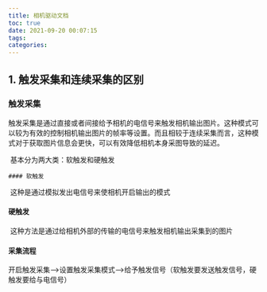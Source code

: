 ```yaml
---
title: 相机驱动文档
toc: true
date: 2021-09-20 00:07:15
tags: 
categories: 
---
```


## 1. 触发采集和连续采集的区别

### 触发采集

​	触发采集是通过直接或者间接给予相机的电信号来触发相机输出图片。这种模式可以较为有效的控制相机输出图片的帧率等设置。而且相较于连续采集而言，这种模式对于获取图片信息会更快，可以有效降低相机本身采图导致的延迟。

​	基本分为两大类：软触发和硬触发

	#### 软触发

​	这种是通过模拟发出电信号来使相机开启输出的模式

#### 硬触发

​	这种方法是通过给相机外部的传输的电信号来触发相机输出采集到的图片

#### 采集流程

​	开启触发采集-->设置触发采集模式-->给予触发信号（软触发要发送触发信号，硬触发要给与电信号）